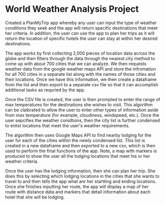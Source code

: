 # World Weather Analysis Project

Created a PlanMyTrip app whereby any user can input the type of weather conditions they seek and the app will return specific destinations that meet her criteria. In addition, the user can use the app to plan her trips as it will return the location of specific hotels the user can stay at within her desired destinations.

The app works by first collecting 2,000 pieces of location data across the globe and then filters through the data through the nearest.city method to come up with about 700 cities that we can analyze. We then requests weather data from the google weather maps API and store the infromation for all 700 cities in a separate list along with the names of those cities and their locations. Once we have this information, we then create a dataframe from the list and then export to a separate csv file so that it can accomplish additional tasks as requried by the app.

Once the CSV file is created, the user is then prompted to enter the range of max temperatures for the destinations she wishes to visit. This algorithm can be claibrated to allow the user to enter other types of information aside from max temperature (for example, cloudiness, windspeed, etc.). Once the user sepcifies the weather conidtions, then the city list is further condensed to enlist locations that meet the user's weather requirements. 

The algorithm then uses Google Maps API to find nearby lodging for the user for each of the cities within the newly condensed list. This list is created in a new dataframe and then exported to a new csv, which is then used to perform the final functions of the app. Note, a map with markers is produced to show the user all the lodging locations that meet his or her weather criteria.

Once the user has the lodging information, then she can plan her trip. She does this by selecting which lodging locations in the cities that she wants to travel to and then tells the app what are her startting and ending locations. Once she finishes inputting her route, the app will display a map of her route with distance data and markers that detail information about each hotel that she will be lodging. 



